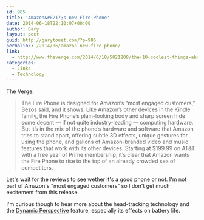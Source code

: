 ```yaml
---
id: 985
title: 'Amazon&#8217;s new Fire Phone'
date: 2014-06-18T22:10:07+00:00
author: Gary
layout: post
guid: http://garytouet.com/?p=985
permalink: /2014/06/amazon-new-fire-phone/
link:
  - http://www.theverge.com/2014/6/18/5821208/the-10-coolest-things-about-amazons-new-fire-phone
categories:
  - Links
  - Technology
---
```


The Verge:
<blockquote>The Fire Phone is designed for Amazon’s “most engaged customers,” Bezos said, and it shows. Like Amazon’s other devices in the Kindle family, the Fire Phone’s plain-looking body and sharp screen hide some decent — if not quite industry-leading — computing hardware. But it’s in the mix of the phone’s hardware and software that Amazon tries to stand apart, offering subtle 3D effects, unique gestures for using the phone, and gallons of Amazon-branded video and music features that work with its other devices. Starting at $199.99 on AT&T with a free year of Prime membership, it’s clear that Amazon wants the Fire Phone to rise to the top of an already crowded sea of competitors.</blockquote>

Let's wait for the reviews to see wether it's a good phone or not. I'm not part of Amazon's "most engaged customers" so I don't get much excitement from this release.

I'm curious though to hear more about the head-tracking technology and the <a href="http://gizmodo.com/amazon-fire-phones-dynamic-perspective-changes-your-vie-1592736396">Dynamic Perspective</a> feature, especially its effects on battery life.
